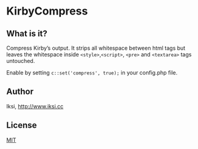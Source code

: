 # KirbyCompress

## What is it?

Compress Kirby’s output. It strips all whitespace between html tags but leaves the whitespace inside `<style>`,`<script>`, `<pre>` and `<textarea>` tags untouched.

Enable by setting `c::set('compress', true);` in your config.php file.

## Author
Iksi, <http://www.iksi.cc>

## License

[MIT](https://opensource.org/licenses/MIT)

